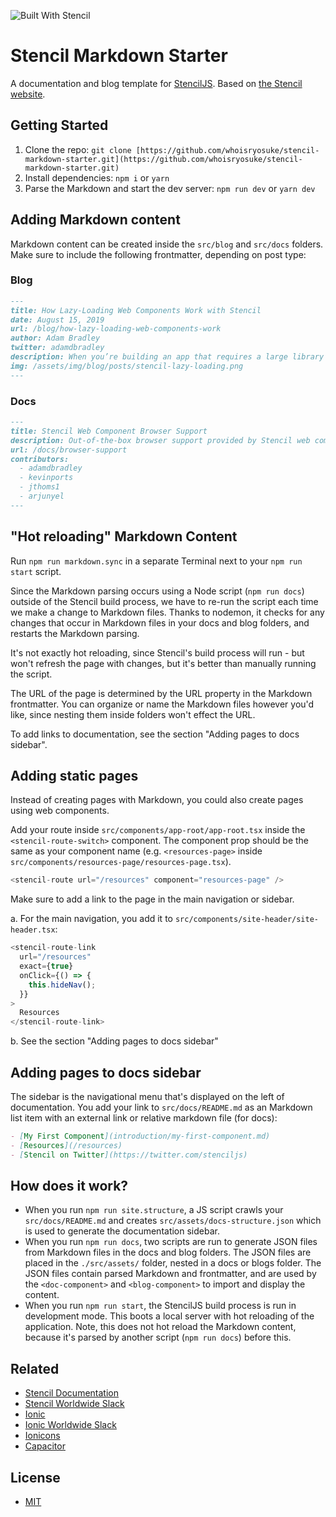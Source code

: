 ![Built With Stencil](https://img.shields.io/badge/-Built%20With%20Stencil-16161d.svg?logo=data%3Aimage%2Fsvg%2Bxml%3Bbase64%2CPD94bWwgdmVyc2lvbj0iMS4wIiBlbmNvZGluZz0idXRmLTgiPz4KPCEtLSBHZW5lcmF0b3I6IEFkb2JlIElsbHVzdHJhdG9yIDE5LjIuMSwgU1ZHIEV4cG9ydCBQbHVnLUluIC4gU1ZHIFZlcnNpb246IDYuMDAgQnVpbGQgMCkgIC0tPgo8c3ZnIHZlcnNpb249IjEuMSIgaWQ9IkxheWVyXzEiIHhtbG5zPSJodHRwOi8vd3d3LnczLm9yZy8yMDAwL3N2ZyIgeG1sbnM6eGxpbms9Imh0dHA6Ly93d3cudzMub3JnLzE5OTkveGxpbmsiIHg9IjBweCIgeT0iMHB4IgoJIHZpZXdCb3g9IjAgMCA1MTIgNTEyIiBzdHlsZT0iZW5hYmxlLWJhY2tncm91bmQ6bmV3IDAgMCA1MTIgNTEyOyIgeG1sOnNwYWNlPSJwcmVzZXJ2ZSI%2BCjxzdHlsZSB0eXBlPSJ0ZXh0L2NzcyI%2BCgkuc3Qwe2ZpbGw6I0ZGRkZGRjt9Cjwvc3R5bGU%2BCjxwYXRoIGNsYXNzPSJzdDAiIGQ9Ik00MjQuNywzNzMuOWMwLDM3LjYtNTUuMSw2OC42LTkyLjcsNjguNkgxODAuNGMtMzcuOSwwLTkyLjctMzAuNy05Mi43LTY4LjZ2LTMuNmgzMzYuOVYzNzMuOXoiLz4KPHBhdGggY2xhc3M9InN0MCIgZD0iTTQyNC43LDI5Mi4xSDE4MC40Yy0zNy42LDAtOTIuNy0zMS05Mi43LTY4LjZ2LTMuNkgzMzJjMzcuNiwwLDkyLjcsMzEsOTIuNyw2OC42VjI5Mi4xeiIvPgo8cGF0aCBjbGFzcz0ic3QwIiBkPSJNNDI0LjcsMTQxLjdIODcuN3YtMy42YzAtMzcuNiw1NC44LTY4LjYsOTIuNy02OC42SDMzMmMzNy45LDAsOTIuNywzMC43LDkyLjcsNjguNlYxNDEuN3oiLz4KPC9zdmc%2BCg%3D%3D&colorA=16161d&style=flat-square)

# Stencil Markdown Starter

A documentation and blog template for [StencilJS](https://stenciljs.com/). Based on [the Stencil website](https://github.com/ionic-team/stencil-site/).

## Getting Started

1. Clone the repo: `git clone [https://github.com/whoisryosuke/stencil-markdown-starter.git](https://github.com/whoisryosuke/stencil-markdown-starter.git)`
2. Install dependencies: `npm i` or `yarn`
3. Parse the Markdown and start the dev server: `npm run dev` or `yarn dev`

## Adding Markdown content

Markdown content can be created inside the `src/blog` and `src/docs` folders. Make sure to include the following frontmatter, depending on post type:

### Blog

```markdown
---
title: How Lazy-Loading Web Components Work with Stencil
date: August 15, 2019
url: /blog/how-lazy-loading-web-components-work
author: Adam Bradley
twitter: adamdbradley
description: When you’re building an app that requires a large library of components in a single file download, you’re often forced to sacrifice performance - and specifically startup time - for the sake of accessing all those components. The two are often mutually exclusive. Choose to easily have all the components available, or choose blazing fast startup, but it’s difficult to get both. At least that’s the experience for many.
img: /assets/img/blog/posts/stencil-lazy-loading.png
---
```

### Docs

```markdown
---
title: Stencil Web Component Browser Support
description: Out-of-the-box browser support provided by Stencil web components.
url: /docs/browser-support
contributors:
  - adamdbradley
  - kevinports
  - jthoms1
  - arjunyel
---
```

## "Hot reloading" Markdown Content

Run `npm run markdown.sync` in a separate Terminal next to your `npm run start` script.

Since the Markdown parsing occurs using a Node script (`npm run docs`) outside of the Stencil build process, we have to re-run the script each time we make a change to Markdown files. Thanks to nodemon, it checks for any changes that occur in Markdown files in your docs and blog folders, and restarts the Markdown parsing.

It's not exactly hot reloading, since Stencil's build process will run - but won't refresh the page with changes, but it's better than manually running the script.

The URL of the page is determined by the URL property in the Markdown frontmatter. You can organize or name the Markdown files however you'd like, since nesting them inside folders won't effect the URL.

To add links to documentation, see the section "Adding pages to docs sidebar".

## Adding static pages

Instead of creating pages with Markdown, you could also create pages using web components.

Add your route inside `src/components/app-root/app-root.tsx` inside the `<stencil-route-switch>` component. The component prop should be the same as your component name (e.g. `<resources-page>` inside `src/components/resources-page/resources-page.tsx`).

```js
<stencil-route url="/resources" component="resources-page" />
```

Make sure to add a link to the page in the main navigation or sidebar.

a. For the main navigation, you add it to `src/components/site-header/site-header.tsx`:

```js
<stencil-route-link
  url="/resources"
  exact={true}
  onClick={() => {
    this.hideNav();
  }}
>
  Resources
</stencil-route-link>
```

b. See the section "Adding pages to docs sidebar"

## Adding pages to docs sidebar

The sidebar is the navigational menu that's displayed on the left of documentation. You add your link to `src/docs/README.md` as an Markdown list item with an external link or relative markdown file (for docs):

```markdown
- [My First Component](introduction/my-first-component.md)
- [Resources](/resources)
- [Stencil on Twitter](https://twitter.com/stenciljs)
```

## How does it work?

- When you run `npm run site.structure`, a JS script crawls your `src/docs/README.md` and creates `src/assets/docs-structure.json` which is used to generate the documentation sidebar.
- When you run `npm run docs`, two scripts are run to generate JSON files from Markdown files in the docs and blog folders. The JSON files are placed in the `./src/assets/` folder, nested in a docs or blogs folder. The JSON files contain parsed Markdown and frontmatter, and are used by the `<doc-component>` and `<blog-component>` to import and display the content.
- When you run `npm run start`, the StencilJS build process is run in development mode. This boots a local server with hot reloading of the application. Note, this does not hot reload the Markdown content, because it's parsed by another script (`npm run docs`) before this.

## Related

- [Stencil Documentation](https://stenciljs.com/)
- [Stencil Worldwide Slack](https://stencil-worldwide.herokuapp.com)
- [Ionic](https://ionicframework.com/)
- [Ionic Worldwide Slack](http://ionicworldwide.herokuapp.com/)
- [Ionicons](http://ionicons.com/)
- [Capacitor](https://capacitor.ionicframework.com/)

## License

- [MIT](https://raw.githubusercontent.com/ionic-team/stencil-site/master/LICENSE)
